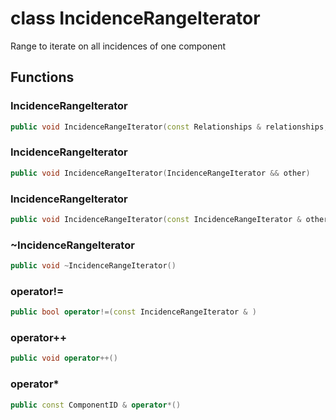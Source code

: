 # class IncidenceRangeIterator


 Range to iterate on all incidences of one component



## Functions

### IncidenceRangeIterator

```cpp
public void IncidenceRangeIterator(const Relationships & relationships, const uuid & component_id)
```


### IncidenceRangeIterator

```cpp
public void IncidenceRangeIterator(IncidenceRangeIterator && other)
```


### IncidenceRangeIterator

```cpp
public void IncidenceRangeIterator(const IncidenceRangeIterator & other)
```


### ~IncidenceRangeIterator

```cpp
public void ~IncidenceRangeIterator()
```


### operator!=

```cpp
public bool operator!=(const IncidenceRangeIterator & )
```


### operator++

```cpp
public void operator++()
```


### operator*

```cpp
public const ComponentID & operator*()
```




